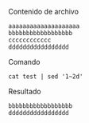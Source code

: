 Contenido de archivo
```
aaaaaaaaaaaaaaaaaaaa
bbbbbbbbbbbbbbbbbb
cccccccccccc
ddddddddddddddddd
```

Comando
```
cat test | sed '1~2d'
```

Resultado
```
bbbbbbbbbbbbbbbbbb
ddddddddddddddddd
```
